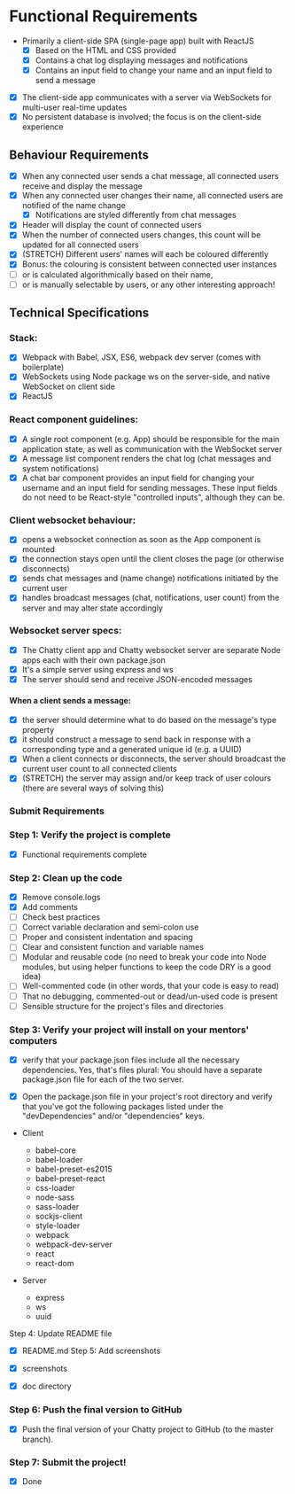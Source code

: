 # Functional Requirements
* Primarily a client-side SPA (single-page app) built with ReactJS
  - [X] Based on the HTML and CSS provided
  - [X] Contains a chat log displaying messages and notifications
  - [X] Contains an input field to change your name and an input field to send a message
- [X] The client-side app communicates with a server via WebSockets for multi-user real-time updates
- [X] No persistent database is involved; the focus is on the client-side experience
## Behaviour Requirements
- [X] When any connected user sends a chat message, all connected users receive and display the message
- [X] When any connected user changes their name, all connected users are notified of the name change
  - [X] Notifications are styled differently from chat messages
- [X] Header will display the count of connected users
- [X] When the number of connected users changes, this count will be updated for all connected users
- [X] (STRETCH) Different users' names will each be coloured differently
- [X] Bonus: the colouring is consistent between connected user instances 
- [ ] or is calculated algorithmically based on their name,
- [ ] or is manually selectable by users, or any other interesting approach!
## Technical Specifications
### Stack:

- [X] Webpack with Babel, JSX, ES6, webpack dev server (comes with boilerplate)
- [X] WebSockets using Node package ws on the server-side, and native WebSocket on client side
- [X] ReactJS
### React component guidelines:

- [X] A single root component (e.g. App) should be responsible for the main application state, as well as communication with the WebSocket server
- [X] A message list component renders the chat log (chat messages and system notifications)
- [X] A chat bar component provides an input field for changing your username and an input field for sending messages. These input fields do not need to be React-style "controlled inputs", although they can be.
### Client websocket behaviour:

- [X] opens a websocket connection as soon as the App component is mounted
- [X] the connection stays open until the client closes the page (or otherwise disconnects)
- [X] sends chat messages and (name change) notifications initiated by the current user
- [X] handles broadcast messages (chat, notifications, user count) from the server and may alter state accordingly
### Websocket server specs:

- [X] The Chatty client app and Chatty websocket server are separate Node apps each with their own package.json
- [X] It's a simple server using express and ws
- [X] The server should send and receive JSON-encoded messages
#### When a client sends a message:
- [X] the server should determine what to do based on the message's type property
- [X] it should construct a message to send back in response with a corresponding type and a generated unique id (e.g. a UUID)
- [X] When a client connects or disconnects, the server should broadcast the current user count to all connected clients
- [X] (STRETCH) the server may assign and/or keep track of user colours (there are several ways of solving this)
### Submit Requirements
### Step 1: Verify the project is complete
- [X] Functional requirements complete
### Step 2: Clean up the code
- [X] Remove console.logs
- [X] Add comments
- [ ] Check best practices
- [ ] Correct variable declaration and semi-colon use
- [ ] Proper and consistent indentation and spacing
- [ ] Clear and consistent function and variable names
- [ ] Modular and reusable code (no need to break your code into Node modules, but using helper functions to keep the code DRY is a good idea)
- [ ] Well-commented code (in other words, that your code is easy to read)
- [ ] That no debugging, commented-out or dead/un-used code is present
- [ ] Sensible structure for the project's files and directories
### Step 3: Verify your project will install on your mentors' computers
- [X] verify that your package.json files include all the necessary dependencies. Yes, that's files plural: You should have a separate package.json file for each of the two server.

- [X] Open the package.json file in your project's root directory and verify that you've got the following packages listed under the "devDependencies" and/or "dependencies" keys.
* Client 
  * babel-core
  * babel-loader
  * babel-preset-es2015
  * babel-preset-react
  * css-loader
  * node-sass
  * sass-loader
  * sockjs-client
  * style-loader
  * webpack
  * webpack-dev-server
  * react
  * react-dom

* Server
  * express
  * ws
  * uuid

Step 4: Update README file
- [X] README.md
Step 5: Add screenshots

- [X] screenshots
- [X] doc directory
### Step 6: Push the final version to GitHub
- [X] Push the final version of your Chatty project to GitHub (to the master branch).
### Step 7: Submit the project!
- [X] Done